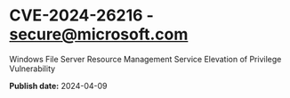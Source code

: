 # CVE-2024-26216 - secure@microsoft.com

Windows File Server Resource Management Service Elevation of Privilege Vulnerability

**Publish date:** 2024-04-09

